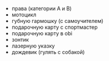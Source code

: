 * права (категории A и B)
* мотоцикл
* губную гармошку (с самоучителем)
* подарочную карту с спортмастер
* подарочную карту в obi
* зонтик
* лазерную указку
* дождевик (гулять с собакой)
